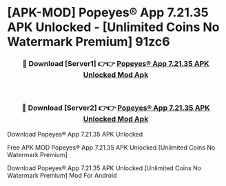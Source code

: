 # [APK-MOD] Popeyes® App 7.21.35 APK Unlocked - [Unlimited Coins No Watermark Premium] 91zc6



<div align="center">
<h3>🔴 Download [Server1] 👉👉 <a href="https://momento.my/?title=Popeyes®_App_7.21.35_APK_Unlocked">Popeyes® App 7.21.35 APK Unlocked Mod Apk</a></h3><br>

<h3>🔴 Download [Server2] 👉👉 <a href="https://momento.my/?title=Popeyes®_App_7.21.35_APK_Unlocked">Popeyes® App 7.21.35 APK Unlocked Mod Apk</a></h3>
</div>



Download Popeyes® App 7.21.35 APK Unlocked 

Free APK MOD Popeyes® App 7.21.35 APK Unlocked [Unlimited Coins No Watermark Premium]

Download Popeyes® App 7.21.35 APK Unlocked [Unlimited Coins No Watermark Premium] Mod For Android
